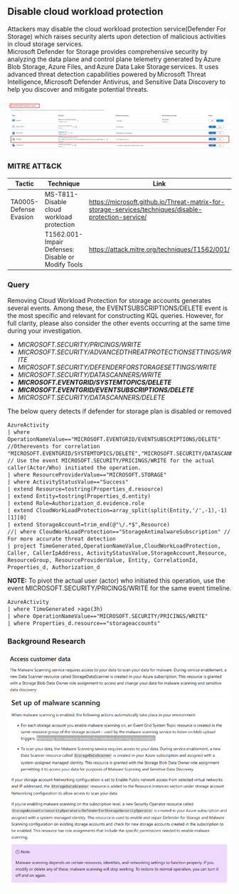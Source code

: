 ## Disable cloud workload protection 
Attackers may disable the cloud workload protection service(Defender For Storage) which raises security alerts upon detection of malicious activities in cloud storage services.   
Microsoft Defender for Storage provides comprehensive security by analyzing the data plane and control plane telemetry generated by Azure Blob Storage, Azure Files, and Azure Data Lake Storage services. It uses advanced threat detection capabilities powered by Microsoft Threat Intelligence, Microsoft Defender Antivirus, and Sensitive Data Discovery to help you discover and mitigate potential threats.  

![](Images/CWP2.png)
### MITRE ATT&CK
| Tactic | Technique | Link    |
| ---  | --- | --- |
| TA0005-Defense Evasion | MS-T811-Disable cloud workload protection | https://microsoft.github.io/Threat-matrix-for-storage-services/techniques/disable-protection-service/|
| |T1562.001-Impair Defenses: Disable or Modify Tools | https://attack.mitre.org/techniques/T1562/001/ |

### Query
Removing Cloud Workload Protection for storage accounts generates several events. Among these, the EVENTSUBSCRIPTIONS/DELETE event is the most specific and relevant for constructing KQL queries. However, for full clarity, please also consider the other events occurring at the same time during your investigation.  

- _MICROSOFT.SECURITY/PRICINGS/WRITE_
- _MICROSOFT.SECURITY/ADVANCEDTHREATPROTECTIONSETTINGS/WRITE_  
- _MICROSOFT.SECURITY/DEFENDERFORSTORAGESETTINGS/WRITE_
- _MICROSOFT.SECURITY/DATASCANNERS/WRITE_
- _**MICROSOFT.EVENTGRID/SYSTEMTOPICS/DELETE**_  
- _**MICROSOFT.EVENTGRID/EVENTSUBSCRIPTIONS/DELETE**_  
- _MICROSOFT.SECURITY/DATASCANNERS/DELETE_

The below query detects if defender for storage plan is disabled or removed  

```  
AzureActivity
| where OperationNameValue=="MICROSOFT.EVENTGRID/EVENTSUBSCRIPTIONS/DELETE"
//Otherevents for correlation "MICROSOFT.EVENTGRID/SYSTEMTOPICS/DELETE","MICROSOFT.SECURITY/DATASCANNERS/DELETE"
// Use the event MICROSOFT.SECURITY/PRICINGS/WRITE for the actual caller(Actor/Who) initiated the operation.
| where ResourceProviderValue=="MICROSOFT.STORAGE"
| where ActivityStatusValue=="Success"
| extend Resource=tostring(Properties_d.resource)
| extend Entity=tostring(Properties_d.entity)
| extend Role=Authorization_d.evidence.role
| extend CloudWorkLoadProtection=array_split(split(Entity,'/',-1),-1)[1][0]
| extend StorageAccount=trim_end(@"\/.*$",Resource)
//| where CloudWorkLoadProtection=="StorageAntimalwareSubscription" // For more accurate threat detection
| project TimeGenerated,OperationNameValue,CloudWorkLoadProtection, Caller, CallerIpAddress, ActivityStatusValue,StorageAccount,Resource, ResourceGroup, ResourceProviderValue, Entity, CorrelationId, Properties_d, Authorization_d
```
**NOTE:** To pivot the actual user (actor) who initiated this operation, use the event MICROSOFT.SECURITY/PRICINGS/WRITE for the same event timeline.

```
AzureActivity
| where TimeGenerated >ago(3h)
| where OperationNameValue=="MICROSOFT.SECURITY/PRICINGS/WRITE"
| where Properties_d.resource=="storageaccounts"
```
### Background Research 
![](Images/CWP.png)  
![](Images/CWP1.png)

